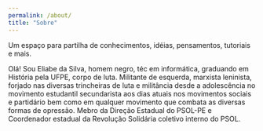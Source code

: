 ```yaml
---
permalink: /about/
title: "Sobre"
---
```


Um espaço para partilha de conhecimentos, idéias, pensamentos, tutoriais e mais.

Olá! Sou Eliabe da Silva, homem negro, téc em informática, graduando em História pela UFPE, corpo de luta.
Militante de esquerda, marxista leninista, forjado nas diversas trincheiras de luta e militância desde a adolescência no movimento estudantil secundarista aos dias atuais nos movimentos sociais e partidário bem como em qualquer movimento que combata as diversas formas de opressão. 
Mebro da Direção Estadual do PSOL-PE e Coordenador estadual da Revolução Solidária coletivo interno do PSOL.
